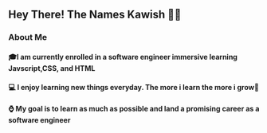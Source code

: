<h2>Hey There! The Names Kawish 👋🏼</h2>

<h3>About Me</h3>

<h4>🎓I am currently enrolled in a software engineer immersive learning Javscript,CSS, and HTML</h4>
<h4> 💻 I enjoy learning new things everyday. The more i learn the more i grow🌱 </h4>
<h4>⌚️ My goal is to learn as much as possible and land a promising career as a software engineer</h4>






<!---
kaywish/kaywish is a ✨ special ✨ repository because its `README.md` (this file) appears on your GitHub profile.
You can click the Preview link to take a look at your changes.
--->
